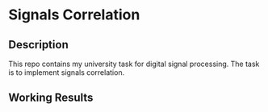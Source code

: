 # Signals Correlation
## Description
This repo contains my university task for digital signal processing. The task is to implement signals correlation.
## Working Results


